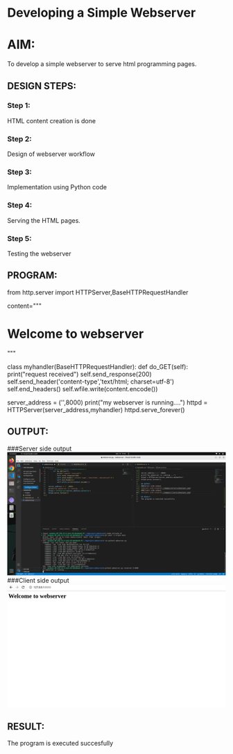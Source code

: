 # Developing a Simple Webserver

# AIM:

To develop a simple webserver to serve html programming pages.

## DESIGN STEPS:

### Step 1:

HTML content creation is done

### Step 2:

Design of webserver workflow

### Step 3:

Implementation using Python code

### Step 4:

Serving the HTML pages.

### Step 5:

Testing the webserver

## PROGRAM:
from http.server import HTTPServer,BaseHTTPRequestHandler

content="""
<html>
<head>
</head>
<body>
<h1> Welcome to webserver</h1>
</body>
</html>
"""


class myhandler(BaseHTTPRequestHandler):
     def do_GET(self):
         print("request received")
         self.send_response(200)
         self.send_header('content-type','text/html; charset=utf-8')
         self.end_headers()
         self.wfile.write(content.encode())

server_address = ('',8000)
print("my webserver is running....")
httpd = HTTPServer(server_address,myhandler)
httpd.serve_forever()

## OUTPUT:
###Server side output
![Server side output](./images/serversideoutput.png)
###Client side output
![Client side output](./images/clientsideoutput.png)

## RESULT:
The program is executed succesfully
